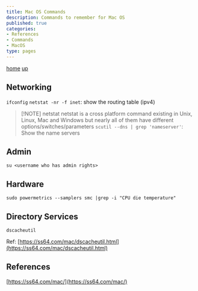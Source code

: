 ```yaml
---
title: Mac OS Commands
description: Commands to remember for Mac OS
published: true
categories:
- References
- Commands
- MacOS
type: pages
---
```


[home](/) [up](./)

## Networking

`ifconfig`
`netstat -nr -f inet`: show the routing table (ipv4)
> [!NOTE] netstat
> netstat is a cross platform command existing in Unix, Linux, Mac and Windows but nearly all of them have different options/switches/parameters
`scutil --dns | grep 'nameserver'`: Show the name servers

## Admin

`su <username who has admin rights>`

## Hardware

`sudo powermetrics --samplers smc |grep -i "CPU die temperature"`

## Directory Services

`dscacheutil`

Ref: [https://ss64.com/mac/dscacheutil.html](https://ss64.com/mac/dscacheutil.html)

## References

[https://ss64.com/mac/](https://ss64.com/mac/)
